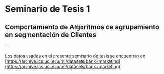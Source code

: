# Seminario de Tesis 1

## Comportamiento de Algoritmos de agrupamiento en segmentación de Clientes

--

Los datos usados en el presente seminario de tesis se encuentran en [https://archive.ics.uci.edu/ml/datasets/bank+marketing](https://archive.ics.uci.edu/ml/datasets/bank+marketing)